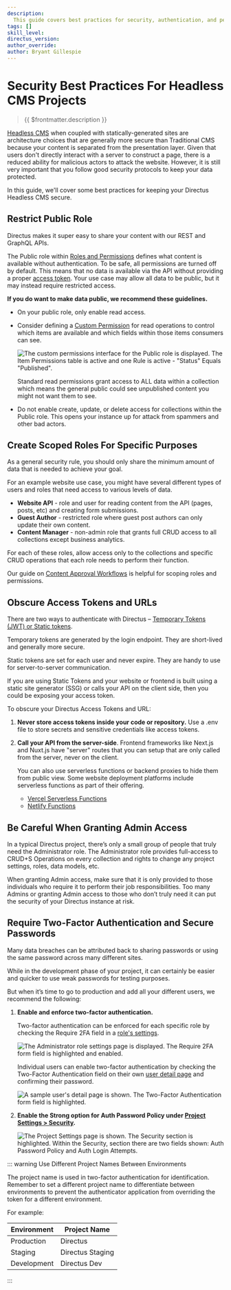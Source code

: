 ```yaml
---
description:
  This guide covers best practices for security, authentication, and permissions within the context of Headless CMS.
tags: []
skill_level:
directus_version:
author_override:
author: Bryant Gillespie
---
```


# Security Best Practices For Headless CMS Projects

> {{ $frontmatter.description }}

[Headless CMS](/use-cases/headless-cms/introduction) when coupled with statically-generated sites are architecture
choices that are generally more secure than Traditional CMS because your content is separated from the presentation
layer. Given that users don't directly interact with a server to construct a page, there is a reduced ability for
malicious actors to attack the website. However, it is still very important that you follow good security protocols to
keep your data protected.

In this guide, we'll cover some best practices for keeping your Directus Headless CMS secure.

## Restrict Public Role

Directus makes it super easy to share your content with our REST and GraphQL APIs.

The Public role within [Roles and Permissions](/app/users-roles-permissions#roles) defines what content is available
without authentication. To be safe, all permissions are turned off by default. This means that no data is available via
the API without providing a proper [access token](/reference/authentication#access-tokens). Your use case may allow all
data to be public, but it may instead require restricted access.

**If you do want to make data public, we recommend these guidelines.**

- On your public role, only enable read access.
- Consider defining a [Custom Permission](/app/users-roles-permissions/permissions#configure-custom-permissions) for
  read operations to control which items are available and which fields within those items consumers can see.

  ![The custom permissions interface for the Public role is displayed. The Item Permissions table is active and one Rule is active - "Status" Equals "Published".](https://cdn.directus.io/docs/v9/headless-cms/security-20230322/custom-permissions.webp)

  Standard read permissions grant access to ALL data within a collection which means the general public could see
  unpublished content you might not want them to see.

- Do not enable create, update, or delete access for collections within the Public role. This opens your instance up for
  attack from spammers and other bad actors.

## Create Scoped Roles For Specific Purposes

As a general security rule, you should only share the minimum amount of data that is needed to achieve your goal.

For an example website use case, you might have several different types of users and roles that need access to various
levels of data.

- **Website API** - role and user for reading content from the API (pages, posts, etc) and creating form submissions.
- **Guest Author** - restricted role where guest post authors can only update their own content.
- **Content Manager** - non-admin role that grants full CRUD access to all collections except business analytics.

For each of these roles, allow access only to the collections and specific CRUD operations that each role needs to
perform their function.

Our guide on [Content Approval Workflows](/guides/headless-cms/approval-workflows) is helpful for scoping roles and
permissions.

## Obscure Access Tokens and URLs

There are two ways to authenticate with Directus –
[Temporary Tokens (JWT) or Static tokens](/reference/authentication#access-tokens).

Temporary tokens are generated by the login endpoint. They are short-lived and generally more secure.

Static tokens are set for each user and never expire. They are handy to use for server-to-server communication.

If you are using Static Tokens and your website or frontend is built using a static site generator (SSG) or calls your
API on the client side, then you could be exposing your access token.

To obscure your Directus Access Tokens and URL:

1. **Never store access tokens inside your code or repository.** Use a .env file to store secrets and sensitive
   credentials like access tokens.

2. **Call your API from the server-side**. Frontend frameworks like Next.js and Nuxt.js have "server" routes that you
   can setup that are only called from the server, never on the client.

   You can also use serverless functions or backend proxies to hide them from public view. Some website deployment
   platforms include serverless functions as part of their offering.

   - [Vercel Serverless Functions](https://vercel.com/docs/concepts/functions/serverless-functions)
   - [Netlify Functions](https://docs.netlify.com/functions/overview/)

## Be Careful When Granting Admin Access

In a typical Directus project, there’s only a small group of people that truly need the Administrator role. The
Administrator role provides full-access to CRUD+S Operations on every collection and rights to change any project
settings, roles, data models, etc.

When granting Admin access, make sure that it is only provided to those individuals who require it to perform their job
responsibilities. Too many Admins or granting Admin access to those who don’t truly need it can put the security of your
Directus instance at risk.

## Require Two-Factor Authentication and Secure Passwords

Many data breaches can be attributed back to sharing passwords or using the same password across many different sites.

While in the development phase of your project, it can certainly be easier and quicker to use weak passwords for testing
purposes.

But when it’s time to go to production and add all your different users, we recommend the following:

1. **Enable and enforce two-factor authentication.**

   Two-factor authentication can be enforced for each specific role by checking the Require 2FA field in a
   [role's settings](/app/users-roles-permissions/roles#configure-role-details).

   ![The Administrator role settings page is displayed. The Require 2FA form field is highlighted and enabled.](https://cdn.directus.io/docs/v9/headless-cms/security-20230322/2fa-role.webp)

   Individual users can enable two-factor authentication by checking the Two-Factor Authentication field on their own
   [user detail page](/app/user-directory#user-details-page) and confirming their password.

   ![A sample user's detail page is shown. The Two-Factor Authentication form field is highlighted. ](https://cdn.directus.io/docs/v9/headless-cms/security-20230322/2fa-user.webp)

2. **Enable the Strong option for Auth Password Policy under
   [Project Settings > Security](/app/project-settings#security).**

   ![The Project Settings page is shown. The Security section is highlighted. Within the Security, section there are two fields shown: Auth Password Policy and Auth Login Attempts.](https://cdn.directus.io/docs/v9/headless-cms/security-20230322/security-project-settings.webp)

::: warning Use Different Project Names Between Environments

The project name is used in two-factor authentication for identification. Remember to set a different project name to
differentiate between environments to prevent the authenticator application from overriding the token for a different
environment.

For example:

| Environment | Project Name     |
| ----------- | ---------------- |
| Production  | Directus         |
| Staging     | Directus Staging |
| Development | Directus Dev     |

:::
